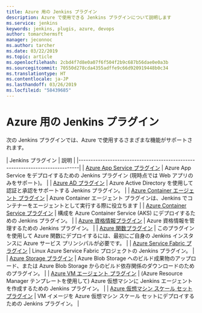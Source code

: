 ```yaml
---
title: Azure 用の Jenkins プラグイン
description: Azure で使用できる Jenkins プラグインについて説明します
ms.service: jenkins
keywords: jenkins, plugis, azure, devops
author: tomarchermsft
manager: jeconnoc
ms.author: tarcher
ms.date: 03/22/2019
ms.topic: article
ms.openlocfilehash: 2cbd4f7d8e0a07f6f504f2b9c687b56dae0e0a3b
ms.sourcegitcommit: 70550d278cda4355adffe9c66d920919448b0c34
ms.translationtype: HT
ms.contentlocale: ja-JP
ms.lasthandoff: 03/26/2019
ms.locfileid: "58439685"
---
```

# <a name="jenkins-plugins-for-azure"></a>Azure 用の Jenkins プラグイン

次の Jenkins プラグインでは、Azure で使用するさまざまな機能がサポートされます。
  
| Jenkins プラグイン | 説明                                   |
|------------------------------------------------------------------------------|
| [Azure App Service プラグイン](https://plugins.jenkins.io/azure-app-service)     | Azure App Service をデプロイするための Jenkins プラグイン (現時点では Web アプリのみをサポート)。 | 
| [Azure AD プラグイン](https://plugins.jenkins.io/azure-ad)                       | Azure Active Directory を使用して認証と承認をサポートする Jenkins プラグイン。 | 
| [Azure Container エージェント プラグイン](https://plugins.jenkins.io/azure-container-agents) | Azure Container エージェント プラグインは、Jenkins でコンテナーをエージェントとして実行する際に役立ちます | 
| [Azure Container Service プラグイン](https://plugins.jenkins.io/azure-acs)       | 構成を Azure Container Service (AKS) にデプロイするための Jenkins プラグイン。 | 
| [Azure 資格情報プラグイン](https://plugins.jenkins.io/azure-credentials)      | Azure 資格情報を管理するための Jenkins プラグイン。 | 
| [Azure 関数プラグイン](https://plugins.jenkins.io/azure-function)           | このプラグインを使用して Azure 関数にデプロイするには、最初にご自身の Jenkins インスタンスに Azure サービス プリンシパルが必要です。 | 
| [Azure Service Fabric プラグイン](https://plugins.jenkins.io/service-fabric)     | Linux Azure Service Fabric プロジェクトの Jenkins プラグイン。 |
| [Azure Storage プラグイン](https://plugins.jenkins.io/windows-azure-storage)     | Azure Blob Storage へのビルド成果物のアップロード、または Azure Blob Storage からのビルド依存関係のダウンロードのためのプラグイン。 | 
| [Azure VM エージェント プラグイン](https://plugins.jenkins.io/azure-vm-agents)         | (Azure Resource Manager テンプレートを使用して) Azure 仮想マシンに Jenkins エージェントを作成するための Jenkins プラグイン。 | 
| [Azure 仮想マシン スケール セット プラグイン](https://plugins.jenkins.io/azure-vmss)           | VM イメージを Azure 仮想マシン スケール セットにデプロイするための Jenkins プラグイン。 | 
